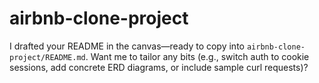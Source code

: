 # airbnb-clone-project
I drafted your README in the canvas—ready to copy into `airbnb-clone-project/README.md`. Want me to tailor any bits (e.g., switch auth to cookie sessions, add concrete ERD diagrams, or include sample curl requests)?

